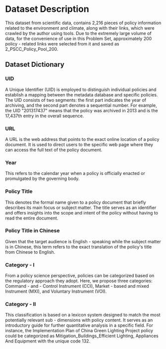 # Dataset Description
This dataset from scientific data, contains 2,216 pieces of policy information related to the environment and climate, along with their links, which were crawled by the author using tools. Due to the extremely large volume of data, for the convenience of use in this Problem Set, approximately 200 policy - related links were selected from it and saved as 2_PSCC_Policy_Pool_200.

## Dataset Dictionary
### UID
A Unique Identifier (UID) is employed to distinguish individual policies and establish a mapping between the metadata database and specific policies. The UID consists of two segments: the first part indicates the year of archiving, and the second part denotes a sequential number. For example, the UID "201317437" means that the policy was archived in 2013 and is the 17,437th entry in the overall sequence.

### URL
A URL is the web address that points to the exact online location of a policy document. It is used to direct users to the specific web page where they can access the full text of the policy document.

### Year
This refers to the calendar year when a policy is officially enacted or promulgated by the governing body.

### Policy Title
This denotes the formal name given to a policy document that briefly describes its main focus or subject matter. The title serves as an identifier and offers insights into the scope and intent of the policy without having to read the entire document.

### Policy Title in Chinese
Given that the target audience is English - speaking while the subject matter is in Chinese, this term refers to the exact translation of the policy's title from Chinese to English.

### Category - I
From a policy science perspective, policies can be categorized based on the regulatory approach they adopt. Here, we propose three categories: Command - and - Control Instrument (CCI), Market - based and mixed Instrument (MXI), and Voluntary Instrument (VOI).

### Category - II
This classification is based on a lexicon system designed to match the most potentially relevant sub - dimensions with policy content. It serves as an introductory guide for further quantitative analysis in a specific field. For instance, the Implementation Plan of China Green Lighting Project policy could be categorized as Mitigation_Buildings_Efficient Lighting, Appliances And Equipment with the unique code 132.
